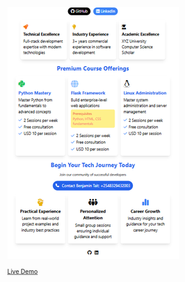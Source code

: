 ![desktop-preview](./preview.png)
<br /> 
<br /> 
<a href="https://giathi-daniel.github.io/Developer-Portfolio-Landing-Page/" target="_blank"> Live Demo </a>
